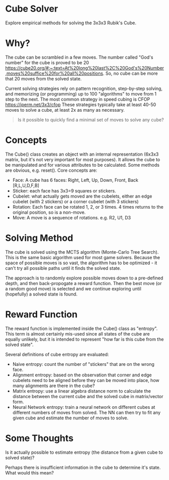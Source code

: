 # Cube Solver
Explore empirical methods for solving the 3x3x3 Rubik's Cube.

# Why?
The cube can be scrambled in a few moves.  The number called "God's number" for the cube is proved to be 20 https://cube20.org/#:~:text=At%20long%20last%2C%20God's%20Number,moves%20suffice%20for%20all%20positions.
So, no cube can be more that 20 moves from the solved state.

Current solving strategies rely on pattern recognition, step-by-step solving, and memorizing (or programming) up to 100 "algorithms" to move from 1 step to the next.  The most common strategy in speed cubing is CFOP https://jperm.net/3x3/cfop
These strategies typically take at least 40-50 moves to solve a cube, at least 2x as many as necessary.

> Is it possible to quickly find a minimal set of moves to solve any cube?
# Concepts
The Cube() class creates an object with an internal representation (6x3x3 matrix, but it's not very important for most purposes).  It allows the cube to be manipulated and for various attributes to be calculated.  Some methods are obvious, e.g. reset().  Core concepts are:
* Face: A cube has 6 faces: Right, Left, Up, Down, Front, Back [R,L,U,D,F,B]
* Sticker: each face has 3x3=9 squares or stickers.
* Cubelet: what actually gets moved are the cubelets, either an edge cubelet (with 2 stickers) or a corner cubelet (with 3 stickers)
* Rotation: Each face can be rotated 1, 2, or 3 times.  4 times returns to the original position, so is a non-move.
* Move: A move is a sequence of rotations.  e.g. R2, U1, D3
# Solving Method
The cube is solved using the MCTS algorithm (Monte-Carlo Tree Search).  This is the same basic algorithm used for most game solvers.
Because the space of possible moves is so vast, the algorithm has to be optimized - it can't try all possible paths until it finds the solved state.

The approach is to randomly explore possible moves down to a pre-defined depth, and then back-propogate a reward function.  Then the best move (or a random good move) is selected and we continue exploring until (hopefully) a solved state is found.
# Reward Function
The reward function is implemented inside the Cube() class as "entropy".  This term is almost certainly mis-used since all states of the cube are equally unlikely, but it is intended to represent "how far is this cube from the solved state".

Several definitions of cube entropy are evaluated:
* Naive entropy: count the number of "stickers" that are on the wrong face.
* Alignment entropy: based on the observation that corner and edge cubelets need to be aligned before they can be moved into place, how many alignments are there in the cube?
* Matrix entropy: use a linear algebra distance norm to calculate the distance between the current cube and the solved cube in matrix/vector form.
* Neural Network entropy: train a neural network on different cubes at different numbers of moves from solved.  The NN can then try to fit any given cube and estimate the number of moves to solve.

# Some Thoughts
Is it actually possible to estimate entropy (the distance from a given cube to solved state)?

Perhaps there is insufficient information in the cube to determine it's state.  What would this mean?
